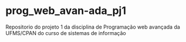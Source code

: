 # prog_web_avan-ada_pj1
Repositorio do projeto 1 da disciplina de Programação web avançada da UFMS/CPAN do curso de sistemas de informação
